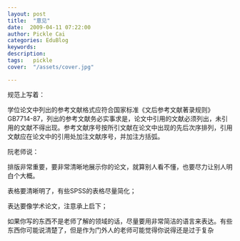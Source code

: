 ```yaml
---
layout: post  
title:  "意见"
date:  2009-04-11 07:22:00
author: Pickle Cai  
categories: EduBlog  
keywords: 
description:   
tags:	pickle   
cover:  "/assets/cover.jpg"  

---
```


规范上写着：



学位论文中列出的参考文献格式应符合国家标准《文后参考文献著录规则》GB7714-87，列出的参考文献务必实事求是，论文中引用的文献必须列出，未引用的文献不得出现。参考文献序号按所引文献在论文中出现的先后次序排列，引用文献应在论文中的引用处加注文献序号，并加注方括弧。



 



阮老师说：



排版非常重要，要非常清晰地展示你的论文，就算别人看不懂，也要尽力让别人明白个大概。





表格要清晰明了，有些SPSS的表格尽量简化；

表达要像学术论文，注意承上启下；

如果你写的东西不是老师了解的领域的话，尽量要用非常简洁的语言来表达。有些东西你可能说清楚了，但是作为门外人的老师可能觉得你说得还是过于复杂　



		    
